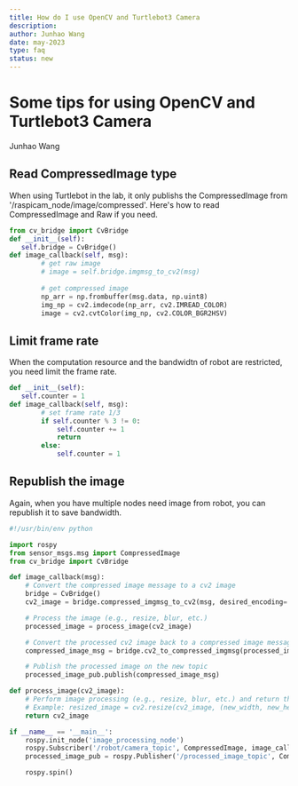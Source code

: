 ```yaml
---
title: How do I use OpenCV and Turtlebot3 Camera
description: 
author: Junhao Wang
date: may-2023
type: faq
status: new
---
```

# Some tips for using OpenCV and Turtlebot3 Camera
Junhao Wang
## Read CompressedImage type
When using Turtlebot in the lab, it only publishs the CompressedImage from '/raspicam_node/image/compressed'. Here's how to read CompressedImage and Raw if you need.
~~~Python
from cv_bridge import CvBridge
def __init__(self):
   self.bridge = CvBridge()
def image_callback(self, msg):
        # get raw image
        # image = self.bridge.imgmsg_to_cv2(msg)
        
        # get compressed image
        np_arr = np.frombuffer(msg.data, np.uint8)
        img_np = cv2.imdecode(np_arr, cv2.IMREAD_COLOR)
        image = cv2.cvtColor(img_np, cv2.COLOR_BGR2HSV)
~~~

## Limit frame rate 
When the computation resource and the bandwidtn of robot are restricted, you need limit the frame rate.

~~~Python
def __init__(self):
   self.counter = 1
def image_callback(self, msg):
        # set frame rate 1/3
        if self.counter % 3 != 0:
            self.counter += 1
            return
        else:
            self.counter = 1
~~~

## Republish the image
Again, when you have multiple nodes need image from robot, you can republish it to save bandwidth.

~~~Python
#!/usr/bin/env python

import rospy
from sensor_msgs.msg import CompressedImage
from cv_bridge import CvBridge

def image_callback(msg):
    # Convert the compressed image message to a cv2 image
    bridge = CvBridge()
    cv2_image = bridge.compressed_imgmsg_to_cv2(msg, desired_encoding='passthrough')

    # Process the image (e.g., resize, blur, etc.)
    processed_image = process_image(cv2_image)

    # Convert the processed cv2 image back to a compressed image message
    compressed_image_msg = bridge.cv2_to_compressed_imgmsg(processed_image)

    # Publish the processed image on the new topic
    processed_image_pub.publish(compressed_image_msg)

def process_image(cv2_image):
    # Perform image processing (e.g., resize, blur, etc.) and return the processed image
    # Example: resized_image = cv2.resize(cv2_image, (new_width, new_height))
    return cv2_image

if __name__ == '__main__':
    rospy.init_node('image_processing_node')
    rospy.Subscriber('/robot/camera_topic', CompressedImage, image_callback)
    processed_image_pub = rospy.Publisher('/processed_image_topic', CompressedImage, queue_size=1)

    rospy.spin()
~~~






